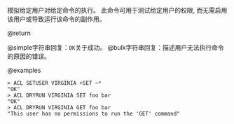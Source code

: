 模拟给定用户对给定命令的执行。
此命令可用于测试给定用户的权限, 而无需启用该用户或导致运行该命令的副作用。

@return

@simple字符串回复：`OK`关于成功。
@bulk字符串回复：描述用户无法执行命令的原因的错误。

@examples

    > ACL SETUSER VIRGINIA +SET ~*
    "OK"
    > ACL DRYRUN VIRGINIA SET foo bar
    "OK"
    > ACL DRYRUN VIRGINIA GET foo bar
    "This user has no permissions to run the 'GET' command"
